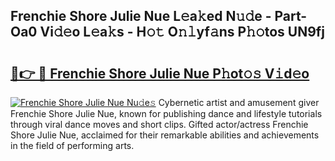 ## Frenchie Shore Julie Nue L𝚎a𝚔ed N𝚞𝚍e - Part-Oa0 Vi𝚍𝚎o L𝚎a𝚔s - H𝚘𝚝 O𝚗𝚕yf𝚊ns P𝚑𝚘tos UN9fj

# <h2><a href="http://kf2ro4.oniu.top/?m=Frenchie+Shore+Julie+Nue">🔗👉 🔴 Frenchie Shore Julie Nue P𝚑ot𝚘𝚜 V𝚒d𝚎o</a></h2>

[![Frenchie Shore Julie Nue Nu𝚍e𝚜](https://i.imgur.com/0qMVB7G.gif)](http://kf2ro4.oniu.top/?m=Frenchie+Shore+Julie+Nue)
Cybernetic artist and amusement giver Frenchie Shore Julie Nue, known for publishing dance and lifestyle tutorials through viral dance moves and short clips. Gifted actor/actress Frenchie Shore Julie Nue, acclaimed for their remarkable abilities and achievements in the field of performing arts.  
